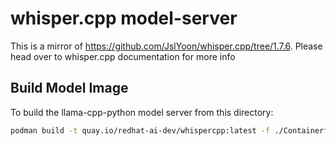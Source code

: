 # whisper.cpp model-server

This is a mirror of https://github.com/JslYoon/whisper.cpp/tree/1.7.6. Please head over to whisper.cpp documentation for more info

## Build Model Image

To build the llama-cpp-python model server from this directory:

```bash
podman build -t quay.io/redhat-ai-dev/whispercpp:latest -f ./Containerfile 
```
